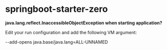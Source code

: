 # springboot-starter-zero

**java.lang.reflect.InaccessibleObjectException when starting application?**

Edit your run configuration and add the following VM argument:

--add-opens java.base/java.lang=ALL-UNNAMED
